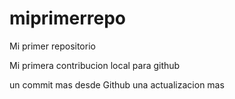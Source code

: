 # miprimerrepo
Mi primer repositorio

Mi primera contribucion local para github

un commit mas desde Github
una actualizacion mas
